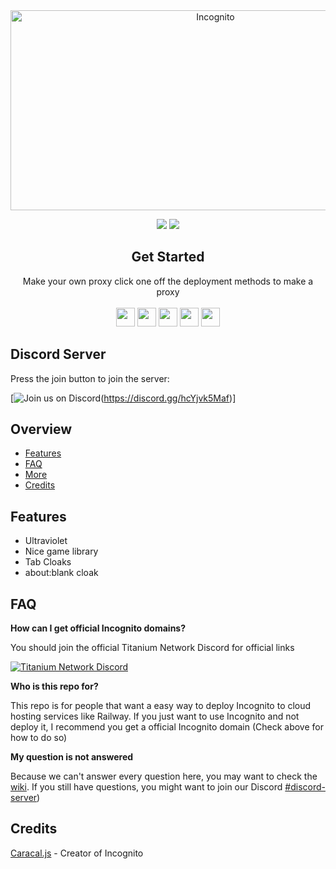 <!--
                                _     _                     _       _   _          _                               _    
     /\                        | |   | |                   | |     | \ | |        | |                             | |   
    /  \     _ __ ___     ___  | |_  | |__    _   _   ___  | |_    |  \| |   ___  | |_  __      __   ___    _ __  | | __
   / /\ \   | '_ ` _ \   / _ \ | __| | '_ \  | | | | / __| | __|   | . ` |  / _ \ | __| \ \ /\ / /  / _ \  | '__| | |/ /
  / ____ \  | | | | | | |  __/ | |_  | | | | | |_| | \__ \ | |_    | |\  | |  __/ | |_   \ V  V /  | (_) | | |    |   < 
 /_/    \_\ |_| |_| |_|  \___|  \__| |_| |_|  \__, | |___/  \__|   |_| \_|  \___|  \__|   \_/\_/    \___/  |_|    |_|\_\
                                               __/ |                                                                    
                                              |___/                                                                     
-->
<!-- The font is called Big, if you are wondering -->
<div align="center">
         
<img src="https://socialify.git.ci/amethystnetwork-dev/Incognito/image?description=1&descriptionEditable=Access%20the%20world%20wide%20web&font=Inter&forks=1&issues=1&logo=https%3A%2F%2Fraw.githubusercontent.com%2Famethystnetwork-dev%2FIncognito%2Fmain%2Fstatic%2Findex.svg&name=1&owner=1&pattern=Solid&stargazers=1&theme=Light" alt="Incognito" width="640" height="320" />

<a href="" alt="Made with NodeJS"><img src="https://img.shields.io/badge/Made%20with-Node.JS-6DA55F?style=for-the-badge&logo=node.js&logoColor=white"></a> 
<a href="https://github.com/amethystnetwork-dev/Incognito/graphs/contributors/" alt=""><img src="https://img.shields.io/github/contributors/amethystnetwork-dev/Incognito?style=for-the-badge"></a>

</div>

<div align="center">
         <h2>Get Started</h2>
         <a>Make your own proxy click one off the deployment methods to make a proxy</a>
         <br>
         <br>
<a href="https://app.cyclic.sh/api/app/deploy/amethystnetwork-dev/Incognito"><img height="30px" src="https://img.shields.io/badge/cyclic-2e59c7.svg?style=for-the-badge&logo=cyclic&logoColor=white"><img></a>
<a href="https://amethystnetwork-dev.github.io/utils/deploy/heroku?repo=Incognito"><img height="30px" src="https://img.shields.io/badge/heroku-%23430098.svg?style=for-the-badge&logo=heroku&logoColor=white"><img></a>
<a href="https://amethystnetwork-dev.github.io/utils/deploy/replit?repo=Incognito"><img height="30px" src="https://amethystnetwork-dev.github.io/assets/replit.svg"><img></a>
<a href="https://railway.app/new/template?template=https://github.com/amethystnetwork-dev/Incognito"><img height="30px" src="https://img.shields.io/badge/Railway-%234f0599.svg?style=for-the-badge&logo=railway&logoColor=white"><img></a>
<a href="https://app.koyeb.com/deploy?type=git&repository=github.com/amethystnetwork-dev/Incognito&branch=main&name=incognito"><img height="30px" src="https://img.shields.io/badge/koyeb-121212.svg?style=for-the-badge&logo=koyeb&logoColor=87fcc4"><img></a>
</div>

## Discord Server

Press the join button to join the server:

[![Join us on Discord](https://invidget.switchblade.xyz/J3VPy5Vy8x?theme=light)(https://discord.gg/hcYjvk5Maf)]

## Overview

- [Features](#features)
- [FAQ](#faq)
- [More](#more)
- [Credits](#credits)


## Features

- Ultraviolet
- Nice game library
- Tab Cloaks
- about:blank cloak

## FAQ

**How can I get official Incognito domains?**

You should join the official Titanium Network Discord for official links

[![Titanium Network Discord](https://invidget.switchblade.xyz/unblock?theme=light)](https://discord.gg/unblock)

**Who is this repo for?**

This repo is for people that want a easy way to deploy Incognito to cloud hosting services like Railway. If you just want to use Incognito and not deploy it, I recommend you get a official Incognito domain (Check above for how to do so)

**My question is not answered**

Because we can't answer every question here, you may want to check the [wiki](https://github.com/amethystnetwork-dev/Incognito/wiki). If you still have questions, you might want to join our Discord [#discord-server]((link)))

## Credits

[Caracal.js](https://github.com/caracal-js) - Creator of Incognito
